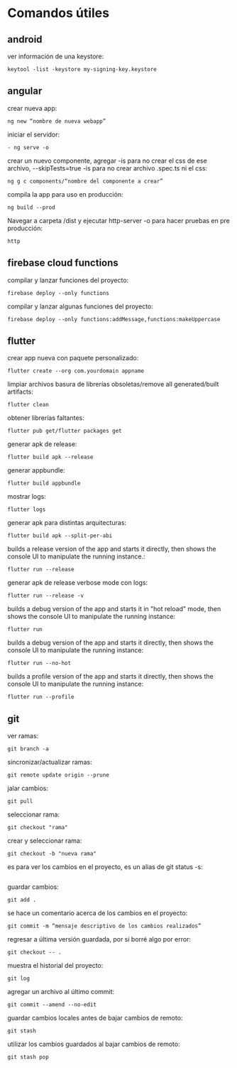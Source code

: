 # Comandos útiles

## android
ver información de una keystore:
```
keytool -list -keystore my-signing-key.keystore
```

## angular
crear nueva app:
```
ng new “nombre de nueva webapp”
```

iniciar el servidor:
```
- ng serve -o
```

crear un nuevo componente, agregar -is para no crear el css de ese archivo, --skipTests=true -is para no crear archivo .spec.ts ni el css:

```
ng g c components/“nombre del componente a crear” 
```

compila la app para uso en producción:
```
ng build --prod
```

Navegar a carpeta /dist y ejecutar http-server -o para hacer pruebas en pre producción:
``` 
http
```

## firebase cloud functions
compilar y lanzar funciones del proyecto:
```
firebase deploy --only functions
```
compilar y lanzar algunas funciones del proyecto:
```
firebase deploy --only functions:addMessage,functions:makeUppercase
```

## flutter
crear app nueva con paquete personalizado:
```
flutter create --org com.yourdomain appname
```

limpiar archivos basura de librerías obsoletas/remove all generated/built artifacts:
```
flutter clean
```

obtener librerías faltantes:
```
flutter pub get/flutter packages get
```

generar apk de release:
```
flutter build apk --release
```

generar appbundle:
```
flutter build appbundle
```

mostrar logs:
```
flutter logs
```

generar apk para distintas arquitecturas:
```
flutter build apk --split-per-abi
```

builds a release version of the app and starts it directly, then shows the console UI to manipulate the running instance.:
```
flutter run --release
```

generar apk de release verbose mode con logs:
```
flutter run --release -v
```

builds a debug version of the app and starts it in "hot reload" mode, then shows the console UI to manipulate the running instance:
```
flutter run
```

builds a debug version of the app and starts it directly, then shows the console UI to manipulate the running instance:
```
flutter run --no-hot
```

builds a profile version of the app and starts it directly, then shows the console UI to manipulate the running instance:
```
flutter run --profile
```

## git
ver ramas:
```
git branch -a
```

sincronizar/actualizar ramas:
```
git remote update origin --prune
```

jalar cambios:
```
git pull
```

seleccionar rama:
```
git checkout "rama"
```

crear y seleccionar rama:
```
git checkout -b "nueva rama"
```

es para ver los cambios en el proyecto, es un alias de git status -s:
```git s
```

guardar cambios:
```
git add .
```

se hace un comentario acerca de los cambios en el proyecto:
```
git commit -m “mensaje descriptivo de los cambios realizados”
```

regresar a última versión guardada, por si borré algo por error:
```
git checkout -- .
```

muestra el historial del proyecto:
```
git log
```

agregar un archivo al último commit:
```
git commit --amend --no-edit
```

guardar cambios locales antes de bajar cambios de remoto:
```
git stash
```

utilizar los cambios guardados al bajar cambios de remoto:
```
git stash pop
```
